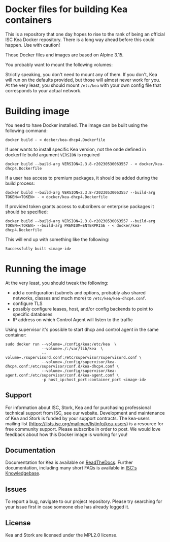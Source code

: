 # Docker files for building Kea containers

This is a repository that one day hopes to rise to the rank of being an official
ISC Kea Docker repository. There is a long way ahead before this could happen.
Use with caution!

Those Docker files and images are based on Alpine 3.15.

You probably want to mount the following volumes:



Strictly speaking, you don't need to mount any of them. If you don't, Kea will
run on the defaults provided, but those will almost never work for you. At the
very least, you should mount `/etc/kea` with your own config file that
corresponds to your actual network.

# Building image

You need to have Docker installed. The image can be built using the following
command:

```shell
docker build - < docker/kea-dhcp4.Dockerfile
```

If user wants to install specific Kea version, not the onde defined
in dockerfile build argument `VERSION` is required

```shell
docker build --build-arg VERSION=2.3.8-r20230530063557 - < docker/kea-dhcp4.Dockerfile
```

If a user has access to premium packages, it should be added during the build process:

```shell
docker build --build-arg VERSION=2.3.8-r20230530063557 --build-arg TOKEN=<TOKEN> - < docker/kea-dhcp4.Dockerfile
```

If provided token grants access to subcribers or enterprise packages it should be specified:

```shell
docker build --build-arg VERSION=2.3.8-r20230530063557 --build-arg TOKEN=<TOKEN> --build-arg PREMIUM=ENTERPRISE - < docker/kea-dhcp4.Dockerfile
```


This will end up with something like the following:

```shell
Successfully built <image-id>
```

# Running the image

At the very least, you should tweak the following:

- add a configuration (subnets and options, probably also shared networks,
  classes and much more) to `/etc/kea/kea-dhcp4.conf`.
- configure TLS
- possibly configure leases, host, and/or config backends to point to specific databases
- IP address on which Control Agent will listen to the traffic

Using supervisor it's possible to start dhcp and control agent in the same container:

```shell
sudo docker run --volume=./config/kea:/etc/kea  \
                --volume=./:/var/lib/kea  \
                --volume=./supervisord.conf:/etc/supervisor/supervisord.conf \
                --volume=./config/supervisor/kea-dhcp4.conf:/etc/supervisor/conf.d/kea-dhcp4.conf \
                --volume=./config/supervisor/kea-agent.conf:/etc/supervisor/conf.d/kea-agent.conf \
                -p host_ip:host_port:container_port <image-id>
```

## Support

For information about ISC, Stork, Kea and for purchasing professional technical support from ISC, see our website.
Development and maintenance of Kea and Stork is funded by your support contracts. The kea-users mailing list
(https://lists.isc.org/mailman/listinfo/kea-users) is a resource for free community support. Please subscribe in
order to post. We would love feedback about how this Docker image is working for you!

## Documentation

Documentation for Kea is available on [ReadTheDocs](https://kea.readthedocs.io).
Further documentation, including many short FAQs is available in [ISC's Knowledgebase](kb.isc.org/).

## Issues

To report a bug, navigate to our project repository. Please try searching for your issue first in case someone else
has already logged it.

## License

Kea and Stork are licensed under the MPL2.0 license.
